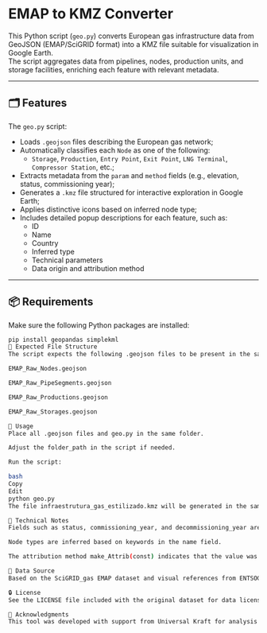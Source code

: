 # EMAP to KMZ Converter

This Python script (`geo.py`)  converts European gas infrastructure data from GeoJSON (EMAP/SciGRID format) into a KMZ file suitable for visualization in Google Earth.  
The script aggregates data from pipelines, nodes, production units, and storage facilities, enriching each feature with relevant metadata.

---

## 🗂️ Features

The `geo.py` script:

- Loads `.geojson` files describing the European gas network;
- Automatically classifies each `Node` as one of the following:
  - `Storage`, `Production`, `Entry Point`, `Exit Point`, `LNG Terminal`, `Compressor Station`, etc.;
- Extracts metadata from the `param` and `method` fields (e.g., elevation, status, commissioning year);
- Generates a `.kmz` file structured for interactive exploration in Google Earth;
- Applies distinctive icons based on inferred node type;
- Includes detailed popup descriptions for each feature, such as:
  - ID
  - Name
  - Country
  - Inferred type
  - Technical parameters
  - Data origin and attribution method

---

## 📦 Requirements

Make sure the following Python packages are installed:

```bash
pip install geopandas simplekml
📁 Expected File Structure
The script expects the following .geojson files to be present in the same directory as geo.py:

EMAP_Raw_Nodes.geojson

EMAP_Raw_PipeSegments.geojson

EMAP_Raw_Productions.geojson

EMAP_Raw_Storages.geojson

🚀 Usage
Place all .geojson files and geo.py in the same folder.

Adjust the folder_path in the script if needed.

Run the script:

bash
Copy
Edit
python geo.py
The file infraestrutura_gas_estilizado.kmz will be generated in the same folder and can be opened in Google Earth.

🧠 Technical Notes
Fields such as status, commissioning_year, and decommissioning_year are extracted when available and included in the KMZ description.

Node types are inferred based on keywords in the name field.

The attribution method make_Attrib(const) indicates that the value was set as a constant during dataset generation — it does not imply the infrastructure is physically constructed.

📌 Data Source
Based on the SciGRID_gas EMAP dataset and visual references from ENTSOG/GIE system capacity maps.

🔒 License
See the LICENSE file included with the original dataset for data licensing.

🙏 Acknowledgments
This tool was developed with support from Universal Kraft for analysis and visualization of European gas infrastructure.